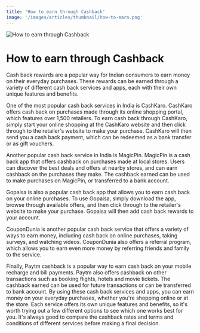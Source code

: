```yaml
---
title: 'How to earn through Cashback'
image: '/images/articles/thumbnail/how-to-earn.png'
---
```


![How to earn through Cashback](/images/articles/how-to-earn.png)

# How to earn through Cashback

Cash back rewards are a popular way for Indian consumers to earn money on their everyday purchases. These rewards can be earned through a variety of different cash back services and apps, each with their own unique features and benefits.

One of the most popular cash back services in India is CashKaro. CashKaro offers cash back on purchases made through its online shopping portal, which features over 1,500 retailers. To earn cash back through CashKaro, simply start your online shopping at the CashKaro website and then click through to the retailer's website to make your purchase. CashKaro will then send you a cash back payment, which can be redeemed as a bank transfer or as gift vouchers.

Another popular cash back service in India is MagicPin. MagicPin is a cash back app that offers cashback on purchases made at local stores. Users can discover the best deals and offers at nearby stores, and can earn cashback on the purchases they make. The cashback earned can be used to make purchases on MagicPin, or transferred to a bank account.

Gopaisa is also a popular cash back app that allows you to earn cash back on your online purchases. To use Gopaisa, simply download the app, browse through available offers, and then click through to the retailer's website to make your purchase. Gopaisa will then add cash back rewards to your account.

CouponDunia is another popular cash back service that offers a variety of ways to earn money, including cash back on online purchases, taking surveys, and watching videos. CouponDunia also offers a referral program, which allows you to earn even more money by referring friends and family to the service.

Finally, Paytm cashback is a popular way to earn cash back on your mobile recharge and bill payments. Paytm also offers cashback on other transactions such as booking flights, hotels and movie tickets. The cashback earned can be used for future transactions or can be transferred to bank account.
By using these cash back services and apps, you can earn money on your everyday purchases, whether you're shopping online or at the store. Each service offers its own unique features and benefits, so it's worth trying out a few different options to see which one works best for you. It's always good to compare the cashback rates and terms and conditions of different services before making a final decision.
